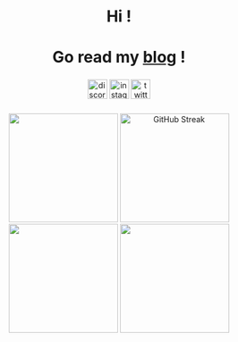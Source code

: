 <h1 align="center">Hi !</h1>
<h1 align="center">Go read my <a href="https://airkoala.lol">blog</a> !</h1>

###

<div align="center">
  <a href="#"><img src="https://img.shields.io/badge/AIRKOALA-5865F2?style=for-the-badge&logo=discord&logoColor=white" height="35" alt="discord logo" /></a>
  <a href="https://www.instagram.com/airkoala_/"><img src="https://img.shields.io/static/v1?message=airkoala_&logo=instagram&label=&color=E4405F&logoColor=white&labelColor=&style=for-the-badge" height="35" alt="instagram logo" /></a>
  <a href="https://twitter.com/AirKoala_"><img src="https://img.shields.io/static/v1?message=AirKoala_&logo=X&label=&color=1DA1F2&logoColor=white&labelColor=&style=for-the-badge" height="35" alt="twitter logo" /></a>
</div>

###

<div align="center">
  <img height="195" src="https://avatars.githubusercontent.com/u/25227033"  />
  <img height="195" src="http://github-readme-streak-stats.herokuapp.com?user=airkoala&theme=dark" alt="GitHub Streak" />
  <br />
  <img height="195" src="https://github-readme-stats-iota-eight-84.vercel.app/api?username=airkoala&show_icons=true&theme=dark&hide_rank=true&show_icons=true&include_all_commits=true&hide=contribs" />
  <img height="195" src="https://github-readme-stats-iota-eight-84.vercel.app/api/top-langs/?hide=cython,css&username=airkoala&size_weight=0.5&count_weight=0.9&exclude_repo=github-readme-stats&layout=compact&theme=dark" />
</div>
